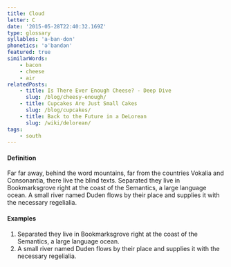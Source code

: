 ```yaml
---
title: Cloud
letter: C
date: '2015-05-28T22:40:32.169Z'
type: glossary
syllables: 'a·ban·don'
phonetics: 'əˈbandən'
featured: true
similarWords:
    - bacon
    - cheese
    - air
relatedPosts:
    - title: Is There Ever Enough Cheese? - Deep Dive
      slug: /blog/cheesy-enough/
    - title: Cupcakes Are Just Small Cakes
      slug: /blog/cupcakes/
    - title: Back to the Future in a DeLorean
      slug: /wiki/delorean/
tags:
    - south
---
```


<h4 id="cloud-definition">Definition</h4> 

Far far away, behind the word mountains, far from the countries Vokalia and
Consonantia, there live the blind texts. Separated they live in Bookmarksgrove
right at the coast of the Semantics, a large language ocean. A small river named
Duden flows by their place and supplies it with the necessary regelialia.

<h4 id="cloud-examples">Examples</h4> 

1. Separated they live in Bookmarksgrove right at the coast of the Semantics, a large language ocean.
2. A small river named Duden flows by their place and supplies it with the necessary regelialia.
